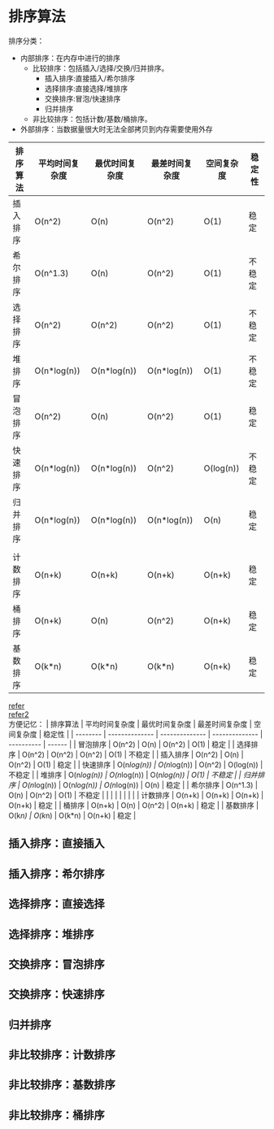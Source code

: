 # 排序算法
排序分类：

- 内部排序：在内存中进行的排序
    - 比较排序：包括插入/选择/交换/归并排序。
        - 插入排序:直接插入/希尔排序
        - 选择排序:直接选择/堆排序
        - 交换排序:冒泡/快速排序
        - 归并排序
    - 非比较排序：包括计数/基数/桶排序。 
- 外部排序：当数据量很大时无法全部拷贝到内存需要使用外存


| 排序算法 | 平均时间复杂度 | 最优时间复杂度 | 最差时间复杂度 | 空间复杂度 | 稳定性 |
| -------- | -------------- | -------------- | -------------- | ---------- | ------ |
| 插入排序 | O(n^2)         | O(n)           | O(n^2)         | O(1)       | 稳定 |
| 希尔排序 | O(n^1.3)       | O(n)           | O(n^2)         | O(1)       | 不稳定 |
| 选择排序 | O(n^2)         | O(n^2)         | O(n^2)         | O(1)       | 不稳定 |
| 堆排序 | O(n*log(n))    | O(n*log(n))    | O(n*log(n))    | O(1)       | 不稳定 |
| 冒泡排序 | O(n^2)         | O(n)           | O(n^2)         | O(1)       | 稳定 |
| 快速排序 | O(n*log(n))    | O(n*log(n))    | O(n^2)         | O(log(n))  | 不稳定 |
| 归并排序 | O(n*log(n))    | O(n*log(n))    | O(n*log(n))    | O(n)       | 稳定 |
|          |                |                |                |            |        |
| 计数排序 | O(n+k)         | O(n+k)         | O(n+k)         | O(n+k)     | 稳定 |
| 桶排序 | O(n+k)         | O(n)           | O(n^2)         | O(n+k)     | 稳定 |
| 基数排序 | O(k*n)         | O(k*n)         | O(k*n)         | O(n+k)     | 稳定 |

[refer](https://www.cnblogs.com/fnlingnzb-learner/p/9374732.html)  
[refer2](https://blog.csdn.net/zhangsy_csdn/article/details/91483600)  
方便记忆：
| 排序算法 | 平均时间复杂度 | 最优时间复杂度 | 最差时间复杂度 | 空间复杂度 | 稳定性 |
| -------- | -------------- | -------------- | -------------- | ---------- | ------ |
| 冒泡排序 | O(n^2)         | O(n)           | O(n^2)         | O(1)       | 稳定 |
| 选择排序 | O(n^2)         | O(n^2)         | O(n^2)         | O(1)       | 不稳定 |
| 插入排序 | O(n^2)         | O(n)           | O(n^2)         | O(1)       | 稳定 |
| 快速排序 | O(n*log(n))    | O(n*log(n))    | O(n^2)         | O(log(n))  | 不稳定 |
| 堆排序 | O(n*log(n))    | O(n*log(n))    | O(n*log(n))    | O(1)       | 不稳定 |
| 归并排序 | O(n*log(n))    | O(n*log(n))    | O(n*log(n))    | O(n)       | 稳定 |
| 希尔排序 | O(n^1.3)       | O(n)           | O(n^2)         | O(1)       | 不稳定 |
|          |                |                |                |            |        |
| 计数排序 | O(n+k)         | O(n+k)         | O(n+k)         | O(n+k)     | 稳定 |
| 桶排序 | O(n+k)         | O(n)           | O(n^2)         | O(n+k)     | 稳定 |
| 基数排序 | O(k*n)         | O(k*n)         | O(k*n)         | O(n+k)     | 稳定 |

## 插入排序：直接插入
### 

## 插入排序：希尔排序

## 选择排序：直接选择

## 选择排序：堆排序

## 交换排序：冒泡排序

## 交换排序：快速排序

## 归并排序

## 非比较排序：计数排序

## 非比较排序：基数排序

## 非比较排序：桶排序